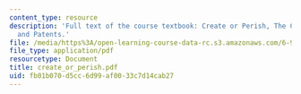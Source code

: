 ```yaml
---
content_type: resource
description: 'Full text of the course textbook: Create or Perish, The Case for Inventions
  and Patents.'
file: /media/https%3A/open-learning-course-data-rc.s3.amazonaws.com/6-931-development-of-inventions-and-creative-ideas-spring-2008/fb01b070d5cc6d99af0033c7d14cab27_create_or_perish.pdf
file_type: application/pdf
resourcetype: Document
title: create_or_perish.pdf
uid: fb01b070-d5cc-6d99-af00-33c7d14cab27
---
```

